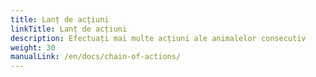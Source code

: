 ```yaml
---
title: Lanț de acțiuni
linkTitle: Lanț de acțiuni
description: Efectuați mai multe acțiuni ale animalelor consecutiv
weight: 30
manualLink: /en/docs/chain-of-actions/
---
```

<script>
  window.location.href = "/en/docs/chain-of-actions/";
</script>
